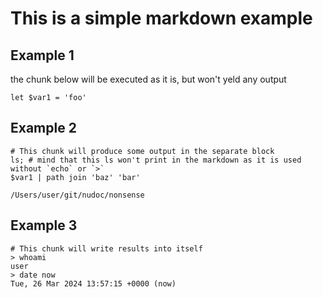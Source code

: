 # This is a simple markdown example

## Example 1

the chunk below will be executed as it is, but won't yeld any output

```nu
let $var1 = 'foo'
```

## Example 2

```nu
# This chunk will produce some output in the separate block
ls; # mind that this ls won't print in the markdown as it is used without `echo` or `>`
$var1 | path join 'baz' 'bar'
```
```nudoc-output
/Users/user/git/nudoc/nonsense
```

## Example 3

```nu
# This chunk will write results into itself
> whoami
user
> date now
Tue, 26 Mar 2024 13:57:15 +0000 (now)
```
